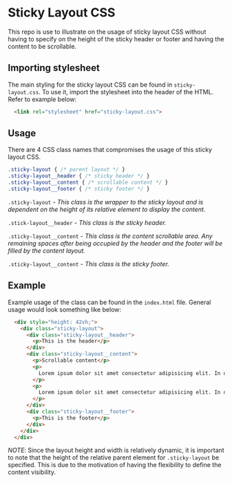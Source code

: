 # Sticky Layout CSS
This repo is use to illustrate on the usage of sticky layout CSS without having to specify on the height of the sticky header or footer and having the content to be scrollable.

## Importing stylesheet
The main styling for the sticky layout CSS can be found in `sticky-layout.css`.
To use it, import the stylesheet into the header of the HTML. Refer to example below:

```html
  <link rel="stylesheet" href="sticky-layout.css">
```

## Usage
There are 4 CSS class names that compromises the usage of this sticky layout CSS.

```css
.sticky-layout { /* parent layout */ }
.sticky-layout__header { /* sticky header */ }
.sticky-layout__content { /* scrollable content */ }
.sticky-layout__footer { /* sticky footer */ }
```

`.sticky-layout` - _This class is the wrapper to the sticky layout and is dependent on the height of its relative element to display the content._

`.stick-layout__header` - _This class is the sticky header._

`.sticky-layout__content` - _This class is the content scrollable area. Any remaining spaces after being occupied by the header and the footer will be filled by the content layout._

`.sticky-layout__content` - _This class is the sticky footer._

## Example
Example usage of the class can be found in the `index.html` file. General usage would look something like below:

```html
  <div style="height: 42vh;">
    <div class="sticky-layout">
      <div class="sticky-layout__header">
        <p>This is the header</p>
      </div>
      <div class="sticky-layout__content">
        <p>Scrollable content</p>
        <p>
          Lorem ipsum dolor sit amet consectetur adipisicing elit. In obcaecati reiciendis harum esse laboriosam, tempore at perspiciatis ducimus. Doloremque debitis quod inventore consectetur quae similique, aut commodi explicabo repellendus rerum?
        </p>
        <p>
          Lorem ipsum dolor sit amet consectetur adipisicing elit. In obcaecati reiciendis harum esse laboriosam, tempore at perspiciatis ducimus. Doloremque debitis quod inventore consectetur quae similique, aut commodi explicabo repellendus rerum?
        </p>
      </div>
      <div class="sticky-layout__footer">
        <p>This is the footer</p>
      </div>
    </div>
  </div>
```

*NOTE*: Since the layout height and width is relatively dynamic, it is important to note that the height of the relative parent element for `.sticky-layout` be specified. This is due to the motivation of having the flexibility to define the content visibility.
